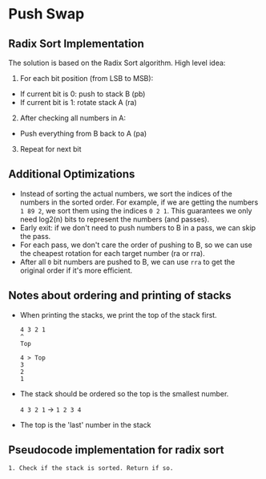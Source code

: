 # Push Swap

## Radix Sort Implementation

The solution is based on the Radix Sort algorithm. High level idea:

1. For each bit position (from LSB to MSB):

-   If current bit is 0: push to stack B (pb)
-   If current bit is 1: rotate stack A (ra)

2. After checking all numbers in A:

-   Push everything from B back to A (pa)

3. Repeat for next bit

## Additional Optimizations

-   Instead of sorting the actual numbers, we sort the indices of the numbers in the sorted order. For example, if we are getting the numbers `1 89 2`, we sort them using the indices `0 2 1`. This guarantees we only need log2(n) bits to represent the numbers (and passes).
-   Early exit: if we don't need to push numbers to B in a pass, we can skip the pass.
-   For each pass, we don't care the order of pushing to B, so we can use the cheapest rotation for each target number (ra or rra).
-   After all `0` bit numbers are pushed to B, we can use `rra` to get the original order if it's more efficient.

## Notes about ordering and printing of stacks

-   When printing the stacks, we print the top of the stack first.

    ```
    4 3 2 1
    ^
    Top
    ```

    ```
    4 > Top
    3
    2
    1
    ```

-   The stack should be ordered so the top is the smallest number.

    `4 3 2 1` -> `1 2 3 4`

-   The top is the 'last' number in the stack

## Pseudocode implementation for radix sort

```
1. Check if the stack is sorted. Return if so.

```
